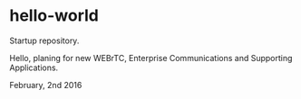 # hello-world
Startup repository.

Hello, planing for new WEBrTC, Enterprise Communications and Supporting Applications.

February, 2nd 2016
